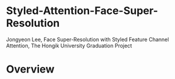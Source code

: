 # Styled-Attention-Face-Super-Resolution
Jongyeon Lee, Face Super-Resolution with Styled Feature Channel Attention, The Hongik University Graduation Project 
# Overview
